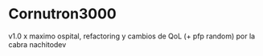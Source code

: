 # Cornutron3000
 
v1.0 x maximo ospital, refactoring y cambios de QoL (+ pfp random) por la cabra nachitodev
